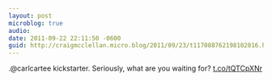 ```yaml
---
layout: post
microblog: true
audio: 
date: 2011-09-22 22:11:50 -0600
guid: http://craigmcclellan.micro.blog/2011/09/23/t117088762198102016.html
---
```

.@carlcartee kickstarter. Seriously, what are you waiting for? [t.co/tQTCpXNr](http://t.co/tQTCpXNr)
